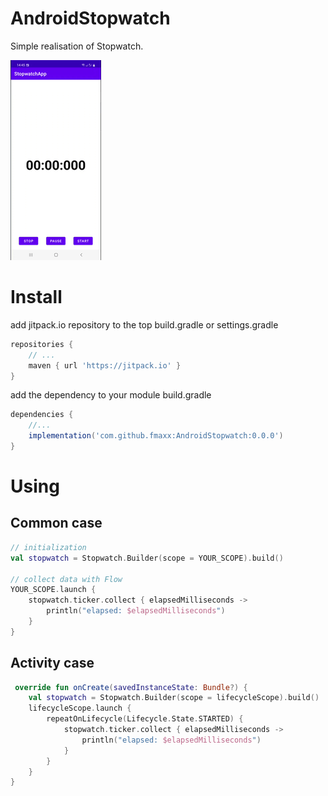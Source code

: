 # AndroidStopwatch

Simple realisation of Stopwatch.

![demo](/images/screencast.gif)

# Install

add jitpack.io repository to the top build.gradle or settings.gradle
```groovy
repositories {
    // ...
    maven { url 'https://jitpack.io' }
}
```

add the dependency to your module build.gradle
```groovy
dependencies {
    //...
    implementation('com.github.fmaxx:AndroidStopwatch:0.0.0')
}
```

# Using

## Common case

```kotlin
// initialization
val stopwatch = Stopwatch.Builder(scope = YOUR_SCOPE).build()

// collect data with Flow
YOUR_SCOPE.launch {
    stopwatch.ticker.collect { elapsedMilliseconds ->
        println("elapsed: $elapsedMilliseconds")
    }
}
```

## Activity case

```kotlin
 override fun onCreate(savedInstanceState: Bundle?) {
    val stopwatch = Stopwatch.Builder(scope = lifecycleScope).build()
    lifecycleScope.launch {
        repeatOnLifecycle(Lifecycle.State.STARTED) {
            stopwatch.ticker.collect { elapsedMilliseconds ->
                println("elapsed: $elapsedMilliseconds")
            }
        }
    }
}
```





